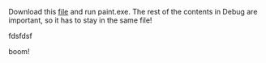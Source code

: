 Download this [file](https://drive.google.com/drive/folders/1QTlFVJs0dor46HvTGi7o5k7pU76MF-Og?usp=sharing) and run paint.exe. The rest of the contents in Debug are important, so it has to stay in the same file! 

fdsfdsf


boom!

